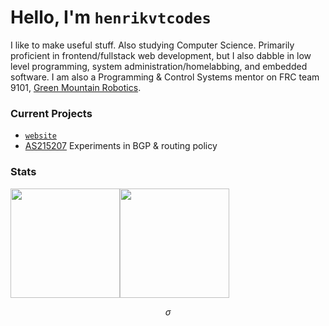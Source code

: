 # Hello, I'm `henrikvtcodes`
I like to make useful stuff. Also studying Computer Science. Primarily proficient in frontend/fullstack web development, but I also dabble in low level programming, system administration/homelabbing, and embedded software. I am also a Programming & Control Systems mentor on FRC team 9101, [Green Mountain Robotics](https://github.com/greenmountainrobotics).

### Current Projects

- [`website`](https://github.com/henrikvtcodes/website)
- [AS215207](https://as215207.net) Experiments in BGP & routing policy
<h3 style="text: center; width: 100%;">Stats</h3>

<div style="display: flex; width: 100%; align-items: stretch; " >

<img height="175" style="" src="https://github-readme-stats.vercel.app/api?username=henrikvtcodes&theme=prussian&count_private=true&hide_border=true&line_height=25" />

<img height="175" src="https://github-readme-stats.vercel.app/api/top-langs/?username=henrikvtcodes&layout=compact&theme=prussian&count_private=true&hide_border=true&line_height=25" />

</div>

$$
\sigma
$$
